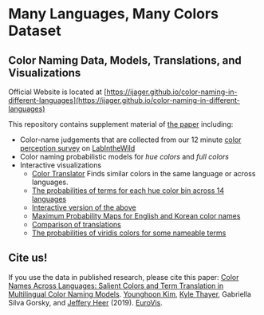 # Many Languages, Many Colors Dataset
## Color Naming Data, Models, Translations, and Visualizations

Official Website is located at [https://ijager.github.io/color-naming-in-different-languages](https://ijager.github.io/color-naming-in-different-languages)

This repository contains supplement material of [the paper](http://idl.cs.washington.edu/papers/multi-lingual-color-names/) including:
- Color-name judgements that are collected from our 12 minute [color perception survey](http://labinthewild.org/studies/color_perception/) on [LabIntheWild](https://labinthewild.org/)
- Color naming probabilistic models for _hue colors_ and _full colors_
- Interactive visualizations
  - [Color Translator](https://uwdata.github.io/color-naming-in-different-languages/vis/color_compare.html) Finds similar colors in the same language or across languages.
  - [The probabilities of terms for each hue color bin across 14 languages](https://uwdata.github.io/color-naming-in-different-languages/vis/color-composition-figure.html)
  - [Interactive version of the above](https://uwdata.github.io/color-naming-in-different-languages/vis/stacked-spectrum.html)
  - [Maximum Probability Maps for English and Korean color names](https://uwdata.github.io/color-naming-in-different-languages/vis/full_color_maps.html)
  - [Comparison of translations](https://uwdata.github.io/color-naming-in-different-languages/vis/en-ko-translation-comparison.html)
  - [The probabilities of viridis colors for some nameable terms](https://uwdata.github.io/color-naming-in-different-languages/vis/viridis.html)


## Cite us!

If you use the data in published research, please cite this paper:
[Color Names Across Languages: Salient Colors and Term Translation in Multilingual Color Naming Models](http://idl.cs.washington.edu/papers/multi-lingual-color-names/). [Younghoon Kim](https://yhoonkim.github.io/), [Kyle Thayer](http://www.kylethayer.com), Gabriella Silva Gorsky, and [Jeffery Heer](https://homes.cs.washington.edu/~jheer) (2019). [EuroVis](https://www.eurovis.org).
